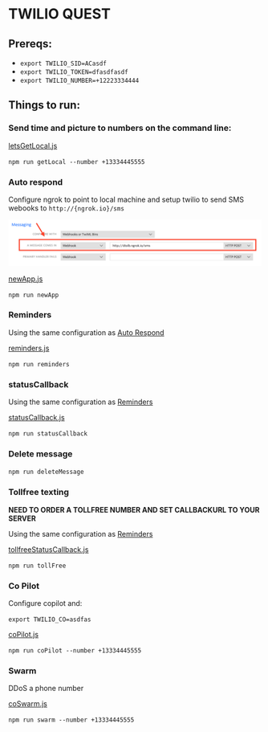 # TWILIO QUEST

## Prereqs:
* `export TWILIO_SID=ACasdf`
* `export TWILIO_TOKEN=dfasdfasdf`
* `export TWILIO_NUMBER=+12223334444`

## Things to run:

### Send time and picture to numbers on the command line:

[letsGetLocal.js](letsGetLocal.js)

`npm run getLocal --number +13334445555`

### Auto respond

Configure ngrok to point to local machine and setup twilio to send SMS webooks to `http://{ngrok.io}/sms`

![newapp](pics/newapp.png)

[newApp.js](newApp.js)

`npm run newApp`

### Reminders

Using the same configuration as [Auto Respond](#auto-respond)

[reminders.js](reminders.js)

`npm run reminders`

### statusCallback

Using the same configuration as [Reminders](#reminders)

[statusCallback.js](statusCallback.js)

`npm run statusCallback`

### Delete message

`npm run deleteMessage`

### Tollfree texting

**NEED TO ORDER A TOLLFREE NUMBER AND SET CALLBACKURL TO YOUR SERVER**

Using the same configuration as [Reminders](#reminders)

[tollfreeStatusCallback.js](tollfreeStatusCallback.js)

`npm run tollFree`

### Co Pilot

Configure copilot and:

`export TWILIO_CO=asdfas`

[coPilot.js](coPilot.js)

`npm run coPilot --number +13334445555`

### Swarm

DDoS a phone number

[coSwarm.js](coSwarm.js)

`npm run swarm --number +13334445555`
